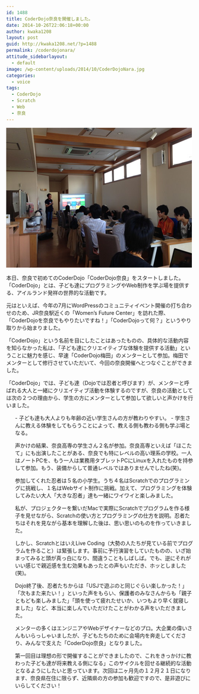 ```yaml
---
id: 1488
title: CoderDojo奈良を開催しました。
date: 2014-10-26T22:06:18+00:00
author: kwaka1208
layout: post
guid: http://kwaka1208.net/?p=1488
permalink: /coderdojonara/
attitude_sidebarlayout:
  - default
image: /wp-content/uploads/2014/10/CoderDojoNara.jpg
categories:
  - voice
tags:
  - CoderDojo
  - Scratch
  - Web
  - 奈良
---
```

<img src="/assets/images/2014/10/CoderDojoNara.jpg" alt="CoderDojoNara" width="500" height="375" class="alignnone size-full wp-image-1491" />
<p>
本日、奈良で初めてのCoderDojo「CoderDojo奈良」をスタートしました。「CoderDojo」とは、子ども達にプログラミングやWeb制作を学ぶ場を提供する、アイルランド発祥の世界的な活動です。
</p>
<p>
元はといえば、今年の7月にWordPressのコミュニティイベント開催の打ち合わせのため、JR奈良駅近くの「Women’s Future Center」を訪れた際、「CoderDojoを奈良でもやりたいですね！」「CoderDojoって何？」というやり取りから始まりました。
</p>
<p>
「CoderDojo」という名前を目にしたことはあったものの、具体的な活動内容を知らなかった私は、「子ども達にクリエイティブな体験を提供する活動」ということに魅力を感じ、早速「CoderDojo梅田」のメンターとして参加。梅田でメンターとして修行させていただいて、今回の奈良開催へとつなぐことができました。
</p>
<p>
「CoderDojo」では、子ども達（Dojoでは忍者と呼びます）が、メンターと呼ばれる大人と一緒にクリエイティブ活動を体験するのですが、奈良の活動としては次の２つの理由から、学生の方にメンターとして参加して欲しいと声かけを行いました。
</p>
<p>
<ul>
- 子ども達も大人よりも年齢の近い学生さんの方が教わりやすい。
- 学生さんに教える体験をしてもらうことによって、教える側も教わる側も学ぶ場となる。
</p>
<p>
声かけの結果、奈良高専の学生さん２名が参加。奈良高専といえば「ほこたて」にも出演したことがある、奈良でも特にレベルの高い理系の学校。一人はノートPCを、もう一人は業務用タブレットPCにLinuxを入れたものを持参して参加。もう、装備からして普通レベルではありませんでしたね(笑)。
</p>
<p>
参加してくれた忍者は５名の小学生。うち４名はScratchでのプログラミングに挑戦し、１名はWebサイト制作に挑戦。加えて、プログラミングを体験してみたい大人「大きな忍者」達も一緒にワイワイと楽しみました。
</p>
<p>
私が、プロジェクターを繋いだMacで実際にScratchでプログラムを作る様子を見せながら、Scratchの使い方とプログラミングの仕方を説明。忍者たちはそれを見ながら基本を理解した後は、思い思いのものを作っていきました。
</p>
<p>
しかし、ScratchとはいえLive Coding（大勢の人たちが見ている前でプログラムを作ること）は緊張します。事前に予行演習をしていたものの、いざ始まってみると頭が真っ白になり、間違うこともしばしば。でも、逆にそれがいい感じで親近感を生む効果もあったとの声もいただき、ホッとしました(笑)。
</p>
<p>
Dojo終了後、忍者たちからは「USJで遊ぶのと同じぐらい楽しかった！」「次もまた来たい！」といった声をもらい、保護者のみなさんからも「親子ともども楽しみました」「頭を使って疲れたせいか、いつもより早く就寝しました」など、本当に楽しんでいただけたことがわかる声をいただきました。
</p>
<p>
メンターの多くはエンジニアやWebデザイナーなどのプロ。大企業の偉いさんもいらっしゃいましたが、子どもたちのために会場内を奔走してくださり、みんなで支えた「CoderDojo奈良」となりました。
</p>
<p>
第一回目は理想の形で開催することができましたので、これをきっかけに教わった子ども達が将来教える側になる」このサイクルを回せる継続的な活動となるようにしたいと思っています。次回は二ヶ月先の１２月２１日になります、奈良県在住に限らず、近隣県の方の参加も歓迎ですので、是非遊びにいらしてください！
</p>
